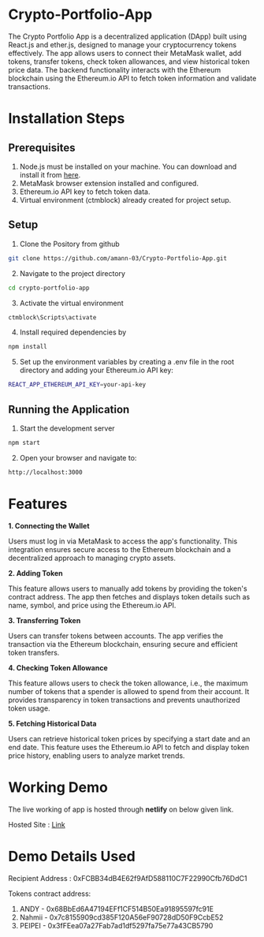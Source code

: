 # Crypto-Portfolio-App

The Crypto Portfolio App is a decentralized application (DApp) built using React.js and ether.js, designed to manage your cryptocurrency tokens effectively. The app allows users to connect their MetaMask wallet, add tokens, transfer tokens, check token allowances, and view historical token price data. The backend functionality interacts with the Ethereum blockchain using the Ethereum.io API to fetch token information and validate transactions.

# Installation Steps

## Prerequisites
1. Node.js must be installed on your machine. You can download and install it from [here](https://nodejs.org/en).
2. MetaMask browser extension installed and configured.
3. Ethereum.io API key to fetch token data.
4. Virtual environment (ctmblock) already created for project setup.

## Setup

1. Clone the Pository from github

```bash
git clone https://github.com/amann-03/Crypto-Portfolio-App.git
```

2. Navigate to the project directory

```bash
cd crypto-portfolio-app
```

3. Activate the virtual environment

```bash
ctmblock\Scripts\activate
```

4. Install required dependencies by

```bash
npm install
```

5. Set up the environment variables by creating a .env file in the root directory and adding your Ethereum.io API key:

```bash
REACT_APP_ETHEREUM_API_KEY=your-api-key
```

## Running the Application


1. Start the development server

```bash
npm start
```

2. Open your browser and navigate to:

```bash
http://localhost:3000
```

# Features

**1. Connecting the Wallet**
   
Users must log in via MetaMask to access the app's functionality. This integration ensures secure access to the Ethereum blockchain and a decentralized approach to managing crypto assets.

**2. Adding Token**
   
This feature allows users to manually add tokens by providing the token's contract address. The app then fetches and displays token details such as name, symbol, and price using the Ethereum.io API.

**3. Transferring Token**

Users can transfer tokens between accounts. The app verifies the transaction via the Ethereum blockchain, ensuring secure and efficient token transfers.

**4. Checking Token Allowance**

This feature allows users to check the token allowance, i.e., the maximum number of tokens that a spender is allowed to spend from their account. It provides transparency in token transactions and prevents unauthorized token usage.

**5. Fetching Historical Data**

Users can retrieve historical token prices by specifying a start date and an end date. This feature uses the Ethereum.io API to fetch and display token price history, enabling users to analyze market trends.

# Working Demo

The live working of app is hosted through **netlify** on below given link.

Hosted Site : [Link](https://main--crypt-app-aman.netlify.app/)

# Demo Details Used

Recipient Address : 0xFCBB34dB4E62f9AfD588110C7F22990Cfb76DdC1

Tokens contract address:
1. ANDY - 0x68BbEd6A47194EFf1CF514B50Ea91895597fc91E
2. Nahmii - 0x7c8155909cd385F120A56eF90728dD50F9CcbE52
3. PEIPEI - 0x3fFEea07a27Fab7ad1df5297fa75e77a43CB5790
